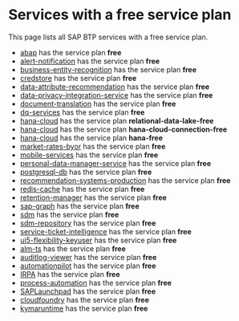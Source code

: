 # Services with a free service plan

This page lists all SAP BTP services with a free service plan.

- [abap](services/abap.md) has the service plan **free**
- [alert-notification](services/alert-notification.md) has the service plan **free**
- [business-entity-recognition](services/business-entity-recognition.md) has the service plan **free**
- [credstore](services/credstore.md) has the service plan **free**
- [data-attribute-recommendation](services/data-attribute-recommendation.md) has the service plan **free**
- [data-privacy-integration-service](services/data-privacy-integration-service.md) has the service plan **free**
- [document-translation](services/document-translation.md) has the service plan **free**
- [dq-services](services/dq-services.md) has the service plan **free**
- [hana-cloud](services/hana-cloud.md) has the service plan **relational-data-lake-free**
- [hana-cloud](services/hana-cloud.md) has the service plan **hana-cloud-connection-free**
- [hana-cloud](services/hana-cloud.md) has the service plan **hana-free**
- [market-rates-byor](services/market-rates-byor.md) has the service plan **free**
- [mobile-services](services/mobile-services.md) has the service plan **free**
- [personal-data-manager-service](services/personal-data-manager-service.md) has the service plan **free**
- [postgresql-db](services/postgresql-db.md) has the service plan **free**
- [recommendation-systems-production](services/recommendation-systems-production.md) has the service plan **free**
- [redis-cache](services/redis-cache.md) has the service plan **free**
- [retention-manager](services/retention-manager.md) has the service plan **free**
- [sap-graph](services/sap-graph.md) has the service plan **free**
- [sdm](services/sdm.md) has the service plan **free**
- [sdm-repository](services/sdm-repository.md) has the service plan **free**
- [service-ticket-intelligence](services/service-ticket-intelligence.md) has the service plan **free**
- [ui5-flexibility-keyuser](services/ui5-flexibility-keyuser.md) has the service plan **free**
- [alm-ts](services/alm-ts.md) has the service plan **free**
- [auditlog-viewer](services/auditlog-viewer.md) has the service plan **free**
- [automationpilot](services/automationpilot.md) has the service plan **free**
- [IRPA](services/IRPA.md) has the service plan **free**
- [process-automation](services/process-automation.md) has the service plan **free**
- [SAPLaunchpad](services/SAPLaunchpad.md) has the service plan **free**
- [cloudfoundry](services/cloudfoundry.md) has the service plan **free**
- [kymaruntime](services/kymaruntime.md) has the service plan **free**
